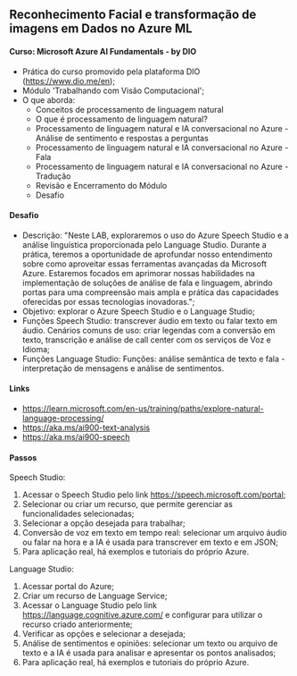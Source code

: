 ## Reconhecimento Facial e transformação de imagens em Dados no Azure ML 

#### Curso: Microsoft Azure AI Fundamentals - by DIO
- Prática do curso promovido pela plataforma DIO (https://www.dio.me/en);
- Módulo 'Trabalhando com Visão Computacional';
- O que aborda:
    * Conceitos de processamento de linguagem natural
    * O que é processamento de linguagem natural?
    * Processamento de linguagem natural e IA conversacional no Azure - Análise de sentimento e respostas a perguntas
    * Processamento de linguagem natural e IA conversacional no Azure - Fala
    * Processamento de linguagem natural e IA conversacional no Azure - Tradução
    * Revisão e Encerramento do Módulo
    * Desafio

#### Desafio
- Descrição: "Neste LAB, exploraremos o uso do Azure Speech Studio e a análise linguística proporcionada pelo Language Studio. Durante a prática, teremos a oportunidade de aprofundar nosso entendimento sobre como aproveitar essas ferramentas avançadas da Microsoft Azure. Estaremos focados em aprimorar nossas habilidades na implementação de soluções de análise de fala e linguagem, abrindo portas para uma compreensão mais ampla e prática das capacidades oferecidas por essas tecnologias inovadoras.";
- Objetivo: explorar o Azure Speech Studio e o Language Studio;
- Funções Speech Studio: transcrever áudio em texto ou falar texto em áudio. Cenários comuns de uso: criar legendas com a conversão em texto, transcrição e análise de call center com os serviços de Voz e Idioma;
- Funções Language Studio:  Funções: análise semântica de texto e fala - interpretação de mensagens e análise de sentimentos.

#### Links
- https://learn.microsoft.com/en-us/training/paths/explore-natural-language-processing/ 
- https://aka.ms/ai900-text-analysis
- https://aka.ms/ai900-speech

#### Passos
Speech Studio: 
1. Acessar o Speech Studio pelo link https://speech.microsoft.com/portal;
2. Selecionar ou criar um recurso, que permite gerenciar as funcionalidades selecionadas;
3. Selecionar a opção desejada para trabalhar;
4. Conversão de voz em texto em tempo real: selecionar um arquivo áudio ou falar na hora e a IA é usada para transcrever em texto e em JSON;
5. Para aplicação real, há exemplos e tutoriais do próprio Azure.

Language Studio:
1. Acessar portal do Azure;
2. Criar um recurso de Language Service;
3. Acessar o Language Studio pelo link https://language.cognitive.azure.com/ e configurar para utilizar o recurso criado anteriormente;
4. Verificar as opções e selecionar a desejada;
5. Análise de sentimentos e opiniões: selecionar um texto ou arquivo de texto e a IA é usada para analisar e apresentar os pontos analisados;
6. Para aplicação real, há exemplos e tutoriais do próprio Azure.
